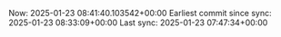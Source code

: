 Now: 2025-01-23 08:41:40.103542+00:00 Earliest commit since sync: 2025-01-23 08:33:09+00:00 Last sync: 2025-01-23 07:47:34+00:00
